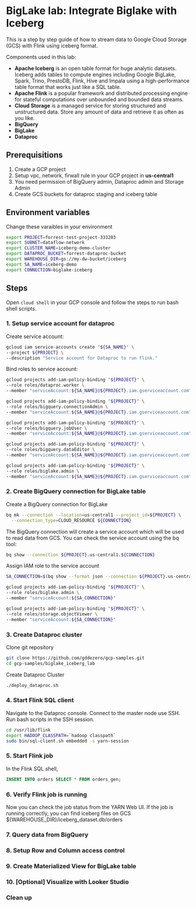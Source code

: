 # BigLake lab: Integrate Biglake with Iceberg

This is a step by step guide of how to stream data to Google Cloud Storage (GCS) with Flink using iceberg format.

Components used in this lab:

- **Apache Iceberg** is an open table format for huge analytic datasets. Iceberg adds tables to compute engines including Google BigLake, Spark, Trino, PrestoDB, Flink, Hive and Impala using a high-performance table format that works just like a SQL table.
- **Apache Flink** is a popular framework and distributed processing engine for stateful computations over unbounded and bounded data streams.
- **Cloud Storage** is a managed service for storing structured and unstructured data. Store any amount of data and retrieve it as often as you like.
- **BigQuery**
- **BigLake** 
- **Dataproc** 

## Prerequisitions

1. Create a GCP project
2. Setup vpc, network, firwall rule in your GCP project in **us-central1**
3. You need permission of BigQuery admin, Dataproc admin and Storage Admin
4. Create GCS buckets for dataproc staging and iceberg table

## Environment variables

Change these varaibles in your environment

```bash
export PROJECT=forrest-test-project-333203
export SUBNET=dataflow-network
export CLUSTER_NAME=iceberg-demo-cluster
export DATAPROC_BUCKET=forrest-dataproc-bucket
export WAREHOUSE_DIR=gs://my-dw-bucket/iceberg
export SA_NAME=iceberg-demo
export CONNECTION=biglake-iceberg
```

## Steps

Open `cloud shell` in your GCP console and follow the steps to run bash shell scripts.

### 1. Setup service account for dataproc

Create service account:

```bash
gcloud iam service-accounts create "${SA_NAME}" \
--project ${PROJECT} \
--description "Service account for Dataproc to run flink."
```

Bind roles to service account:

```bash
gcloud projects add-iam-policy-binding "${PROJECT}" \
--role roles/dataproc.worker \
--member "serviceAccount:${SA_NAME}@${PROJECT}.iam.gserviceaccount.com"

gcloud projects add-iam-policy-binding "${PROJECT}" \
--role roles/bigquery.connectionAdmin \
--member "serviceAccount:${SA_NAME}@${PROJECT}.iam.gserviceaccount.com"

gcloud projects add-iam-policy-binding "${PROJECT}" \
--role roles/bigquery.jobUser \
--member "serviceAccount:${SA_NAME}@${PROJECT}.iam.gserviceaccount.com"

gcloud projects add-iam-policy-binding "${PROJECT}" \
--role roles/bigquery.dataEditor \
--member "serviceAccount:${SA_NAME}@${PROJECT}.iam.gserviceaccount.com"

gcloud projects add-iam-policy-binding "${PROJECT}" \
--role roles/biglake.admin \
--member "serviceAccount:${SA_NAME}@${PROJECT}.iam.gserviceaccount.com"
```

### 2. Create BigQuery connection for BigLake table

Create a BigQuery connection for BigLake

```bash
bq mk --connection --location=us-central1 --project_id=${PROJECT} \
  --connection_type=CLOUD_RESOURCE ${CONNECTION}
```

The BigQuery connection will create a service account which will be used to read data from GCS. You can check the service account using the bq tool:

```bash
bq show --connection ${PROJECT}.us-central1.${CONNECTION}
```

Assign IAM role to the service account

```bash
SA_CONNECTION=$(bq show --format json --connection ${PROJECT}.us-central1.${CONNECTION}|jq -r '.cloudResource.serviceAccountId')

gcloud projects add-iam-policy-binding "${PROJECT}" \
--role roles/biglake.admin \
--member "serviceAccount:${SA_CONNECTION}"

gcloud projects add-iam-policy-binding "${PROJECT}" \
--role roles/storage.objectViewer \
--member "serviceAccount:${SA_CONNECTION}"
```

### 3. Create Dataproc cluster

Clone git repository

```bash
git clone https://github.com/gddezero/gcp-samples.git
cd gcp-samples/biglake_iceberg_lab
```

Create Dataproc Cluster

```bash
./deploy_dataproc.sh
```

### 4. Start Flink SQL client

Navigate to the Dataproc console. Connect to the master node use SSH. Run bash scripts in the SSH session.

```bash
cd /usr/lib/flink
export HADOOP_CLASSPATH=`hadoop classpath`
sudo bin/sql-client.sh embedded -s yarn-session
```

### 5. Start Flink job

In the Flink SQL shell,

```sql
INSERT INTO orders SELECT * FROM orders_gen;
```
   
### 6. Verify Flink job is running

Now you can check the job status from the YARN Web UI. If the job is running correctly, you can find iceberg files on GCS ${WAREHOUSE_DIR}/iceberg_dataset.db/orders

### 7. Query data from BigQuery

### 8. Setup Row and Column access control

### 9. Create Materialized View for BigLake table

### 10. [Optional] Visualize with Looker Studio

### Clean up